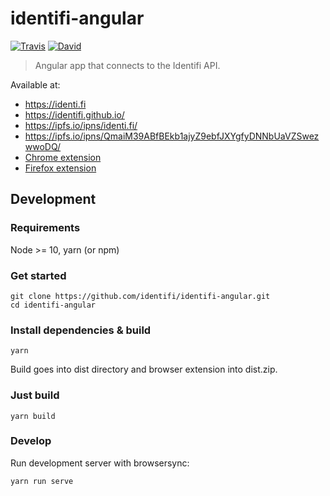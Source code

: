 # identifi-angular

[![Travis](https://img.shields.io/travis/identifi/identifi-angular/master.svg?style=flat-square)](https://travis-ci.org/identifi/identifi-angular)
[![David](https://img.shields.io/david/identifi/identifi-angular.svg?style=flat-square)](https://david-dm.org/identifi/identifi-angular)

> Angular app that connects to the Identifi API.

Available at:
* https://identi.fi
* https://identifi.github.io/
* https://ipfs.io/ipns/identi.fi/
* https://ipfs.io/ipns/QmaiM39ABfBEkb1ajyZ9ebfJXYgfyDNNbUaVZSwezwwoDQ/
* [Chrome extension](https://chrome.google.com/webstore/detail/identifi/oelmiikkaikgnmmjaonjlopkmpcahpgh)
* [Firefox extension](https://addons.mozilla.org/en-US/firefox/addon/identifi/)

## Development
### Requirements
Node >= 10, yarn (or npm)

### Get started
```
git clone https://github.com/identifi/identifi-angular.git
cd identifi-angular
```

### Install dependencies & build
```
yarn
```
Build goes into dist directory and browser extension into dist.zip.

### Just build
```
yarn build
```

### Develop
Run development server with browsersync:
```
yarn run serve
```
